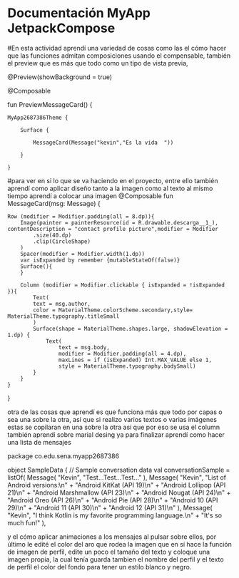 # Documentación MyApp JetpackCompose

#En esta actividad aprendí una variedad de cosas como las el cómo hacer que las funciones admitan composiciones usando el compensable, también el preview que es más que todo como un tipo de vista previa,

@Preview(showBackground = true)

@Composable

fun PreviewMessageCard() {

    MyApp2687386Theme {
    
        Surface {
        
            MessageCard(Message("kevin","Es la vida  "))
            
        }
        
    }  



#para ver en si lo que se va haciendo en el proyecto, entre ello también aprendí como aplicar diseño tanto a la imagen como al texto al mismo tiempo aprendí a colocar una imagen
@Composable
fun MessageCard(msg: Message) {

    Row (modifier = Modifier.padding(all = 8.dp)){
        Image(painter = painterResource(id = R.drawable.descarga__1_), contentDescription = "contact profile picture",modifier = Modifier
            .size(40.dp)
            .clip(CircleShape)
        )
        Spacer(modifier = Modifier.width(1.dp))
        var isExpanded by remember {mutableStateOf(false)}
        Surface(){
        }

        Column (modifier = Modifier.clickable { isExpanded = !isExpanded }){
            Text(
            text = msg.author,
            color = MaterialTheme.colorScheme.secondary,style= MaterialTheme.typography.titleSmall
            )
            Surface(shape = MaterialTheme.shapes.large, shadowElevation = 1.dp) {
                Text(
                    text = msg.body,
                    modifier = Modifier.padding(all = 4.dp),
                    maxLines = if (isExpanded) Int.MAX_VALUE else 1,
                    style = MaterialTheme.typography.bodySmall)
            }
        }
    }
}


otra de las cosas que aprendí es que funciona más que todo por capas o sea una sobre la otra, así que si realizo varios textos o varias imágenes estas se copilaran en una sobre la otra así que por eso se usa el column también aprendí sobre marial desing ya para finalizar aprendí como hacer una lista de mensajes

package co.edu.sena.myapp2687386

object SampleData {
    // Sample conversation data
    val conversationSample = listOf(
        Message(
            "Kevin",
            "Test...Test...Test..."
        ),
        Message(
            "Kevin",
            "List of Android versions:\n" +
                    "Android KitKat (API 19)\n" +
                    "Android Lollipop (API 21)\n" +
                    "Android Marshmallow (API 23)\n" +
                    "Android Nougat (API 24)\n" +
                    "Android Oreo (API 26)\n" +
                    "Android Pie (API 28)\n" +
                    "Android 10 (API 29)\n" +
                    "Android 11 (API 30)\n" +
                    "Android 12 (API 31)\n"
        ),
        Message(
            "Kevin",
            "I think Kotlin is my favorite programming language.\n" +
                    "It's so much fun!"
        ),

y el cómo aplicar animaciones a los mensajes al pulsar sobre ellos, por último le edité el color del aro que rodea la imagen que en sí hace la función de imagen de perfil, edite un poco el tamaño del texto y coloque una imagen propia, la cual tenía guarda tambien el nombre del perfil y el texto de perfil el color del fondo para tener un estilo blanco y negro.
